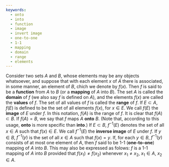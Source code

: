 ```yaml
---
keywords:
  - onto
  - into
  - function
  - image
  - invert image
  - one-to-one
  - 1-1
  - mapping
  - domain
  - range
  - elements
---
```


Consider two sets $A$ and $B$, whose elements may be any objects whatsoever, and suppose that with each element $x$ of $A$ there is associated, in some manner, an element of $B$, chich we denote by $f(x)$. 
Then $f$ is said to be a **function** from $A$ to $B$ (or a **mapping** of $A$ into $B$). 
The set $A$ is called the **domain** of $f$ (we also say $f$ is defined on $A$), and the elements $f(x)$ are called the **values** of $f$. 
The set of all values of $f$ is called the **range** of $f$.
If $E\subset A$, $f(E)$ is defined to be the set of all elements $f(x)$, for $x\in E$. We call $f(E)$ the **image** of $E$ under $f$. In this notation, $f(A)$ is the range of $f$.
It is clear that $f(A)\subset B$. If $f(A)=B$, we say that $f$ maps $A$ **onto** $B$. (Note that, according to this usage, **onto** is more specific than **into**.)
If $E\subset B$, $f^{-1}(E)$ denotes the set of all $x\in A$ such that $f(x)\in E$. We call $f^{-1}(E)$ the **inverse image** of $E$ under $f$. 
If $y\in B$, $f^{-1}(y)$ is the set of all $x\in A$ such that $f(x)=y$. If, for each $y\in B$, $f^{-1}(y)$ consists of at most one element of $A$, then $f$ said to be 1-1 (**one-to-one**) mapping of $A$ into $B$. This may also be expressed as folows: $f$ is a 1-1 mapping of $A$ into $B$ provided that $f(x_1)\ne f(x_2)$ whenever $x_1\ne x_2$, $x_1\in A$, $x_2\in A$.